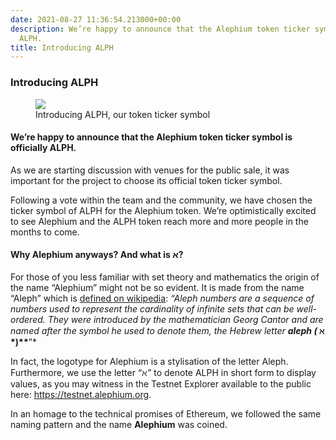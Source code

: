 ```yaml
---
date: 2021-08-27 11:36:54.213000+00:00
description: We’re happy to announce that the Alephium token ticker symbol is officially
  ALPH.
title: Introducing ALPH
---
```


### Introducing ALPH

<figure id="4d2d" class="graf graf--figure graf-after--h3">
<img src="https://cdn-images-1.medium.com/max/800/1*amQziQeFfHl-YNyQGNw0Gg.jpeg" class="graf-image" data-image-id="1*amQziQeFfHl-YNyQGNw0Gg.jpeg" data-width="700" data-height="307" data-is-featured="true" />
<figcaption>Introducing ALPH, our token ticker symbol</figcaption>
</figure>

#### We’re happy to announce that the Alephium token ticker symbol is officially **ALPH.**

As we are starting discussion with venues for the public sale, it was important for the project to choose its official token ticker symbol.

Following a vote within the team and the community, we have chosen the ticker symbol of ALPH for the Alephium token. We’re optimistically excited to see Alephium and the ALPH token reach more and more people in the months to come.

#### Why Alephium anyways? And what is א?

For those of you less familiar with set theory and mathematics the origin of the name “Alephium” might not be so evident. It is made from the name “Aleph” which is <a href="https://en.wikipedia.org/wiki/Aleph_number" class="markup--anchor markup--p-anchor" data-href="https://en.wikipedia.org/wiki/Aleph_number" rel="noopener" target="_blank">defined on wikipedia</a>: _“Aleph numbers are a sequence of numbers used to represent the cardinality of infinite sets that can be well-ordered. They were introduced by the mathematician Georg Cantor and are named after the symbol he used to denote them, the Hebrew letter_ **_aleph (_ ℵ \*)\*\***”\*

In fact, the logotype for Alephium is a stylisation of the letter Aleph. Furthermore, we use the letter “_ℵ”_ to denote ALPH in short form to display values, as you may witness in the Testnet Explorer available to the public here: <a href="https://testnet.alephium.org" class="markup--anchor markup--p-anchor" data-href="https://testnet.alephium.org" rel="noopener" target="_blank">https://testnet.alephium.org</a>.

In an homage to the technical promises of Ethereum, we followed the same naming pattern and the name **Alephium** was coined.
